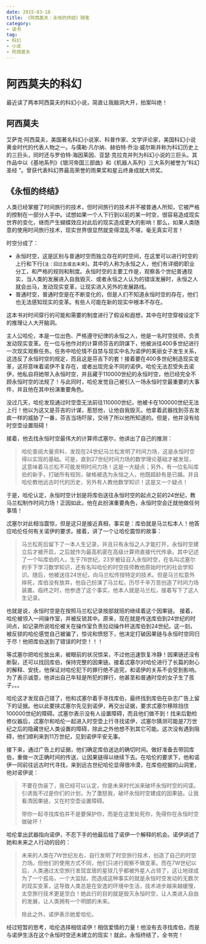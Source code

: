 ```yaml
---
date: 2015-03-18
title: 《阿西莫夫：永恒的终结》随笔
category:
- 读书
tag:
- 科幻
- 小说
- 阿西莫夫
---
```

# 阿西莫夫的科幻
最近读了两本阿西莫夫的科幻小说，简直让我脑洞大开，拍案叫绝！
## 阿西莫夫
艾萨克·阿西莫夫，美国著名科幻小说家、科普作家、文学评论家，美国科幻小说黄金时代的代表人物之一。与儒勒·凡尔纳、赫伯特·乔治·威尔斯并称为科幻历史上的三巨头，同时还与罗伯特·海因莱因、亚瑟·克拉克并列为科幻小说的三巨头。其作品中以《基地系列》《银河帝国三部曲》和《机器人系列》三大系列被誉为“科幻圣经 ”。曾获代表科幻界最高荣誉的雨果奖和星云终身成就大师奖。

## 《永恒的终结》
人类已经掌握了时间旅行的技术，但时间旅行的技术并不被普通人所知，它被严格的控制在一部分人手中。试想如果一个人下行到以前的某一时空，很容易造成现实世界的变化，继而产生蝴蝶效应对此后的现实造成更大的影响！那么，如果人类随意的使用时间旅行技术，现实世界很显然就变得混乱不堪，毫无真实可言！

时空分成了：
* 永恒时空，这是区别与普通时空而独立存在的时空间，在这里可以进行时空的上行和下行(`注：回过去或去未来`)。其中的人称为永恒之人，他们有详细的职业分工，和严格的规则和制度。永恒时空的主要工作是，观察各个世纪普通现实，当人类的发展进入自我毁灭、或者永恒之人认为的错误发展时，永恒之人就会出马，发动现实变革，让现实进入另外的发展路线。
* 普通时空，普通时空是在不断变化的，但是人们不知道永恒时空的存在，他们也无法感知现实的变革。有些人可能在新的现实中根本不存在。

这本书对时间穿行的可能和需要的制度进行了假设和遐想，其中在时空穿梭设定下的推理让人大开脑洞。

主人公哈伦，本是一位出色、严格遵守纪律的永恒之人，他是一名时空技师，负责发动现实变革。在一位与他作对的计算师芬吉的阴谋下，他被派往400多世纪进行一次现实观察任务。任务中哈伦情不自禁与现实中名为诺伊的美丽女子发生关系，这违反了永恒时空的规定，而且这是芬吉下的套！接着要在400多世纪制造现实变革，这将意味着诺伊不复存在，或者出现完全不同的诺伊。哈伦无法忍受失去诺伊，他私自将她带入永恒时空，并且藏于110000世纪的永恒时空，他已经完全不顾永恒时空的法规了！与此同时，哈伦发觉自己被引入一场永恒时空最重要的大事件，并且他在其中扮演重要角色。

没过几天，哈伦发现通过时空壶无法前往110000世纪，他被卡在100000世纪无法上行！他以为这又是芬吉的计谋，惹怒他，让他自我毁灭。他拿着武器找到芬吉发疯一样的威胁了一番，芬吉当场吓尿，交待了所以他所知道的。但是，他并没有给时空壶设置阻碍！

接着，他去找永恒时空最伟大的计算师忒塞尔，他讲出了自己的推测：

> 哈伦查阅大量资料，发现在24世纪马兰松发明了时间力场，这是永恒时空得以实现的基础。可是，直到27世纪时间力场的数学理论基础才被发现，这意味着马兰松不可能发明时间力场！这是一大疑点；另外，有一位名叫库伯的新手，打破所有规则，破格被选为永恒之人，他既超龄有是已婚。并且哈伦教他远古时代的历史，另外有人教他数学知识！这是又一个疑点！

于是，哈伦认定，永恒时空计划是将库伯送往永恒时空的起点之前的24世纪，教马兰松制作时间力场！正因如此，他在此扮演重要角色，永恒时空会迁就他做任何事情！

忒塞尔对此相当震惊，但是这只是接近真相，事实是：库伯就是马兰松本人！他答应哈伦任何有关诺伊的要求。接着，讲了一个让哈伦震惊的故事：

> 马兰松死后留下了一本人生记录，并且只有永恒之人才能打开，永恒时空建立后才被开启，之后就作为最高机密在高级计算师直接代代传承。其中记述了一个叫库伯的人，生于78世纪，23岁被征召入永恒时空，在名叫忒塞尔的手下学习数学知识，还有名叫哈伦的时空技师教他原始时代的社会学知识。随后，他被送往24世纪，向马兰松传授特定的技术。但是马兰松意外摔死，库伯没有放弃，他自己扮演了马兰松，历尽千辛万苦创造了时间力场装置。临终之时，他参透了这个事实，他本人就是马兰松，接着写下了这人生记录。

也就是说，永恒时空是在按照马兰松记录按部就班的继续着这个因果链。 接着，哈伦被领入一间操作室，并被反锁其中。原来，现在就是传送库伯到24世纪的时间点，如记录所说哈伦被关在操作室负责拉动操作杆送库伯到24世纪。这一刻，被反锁的哈伦感觉自己被骗了，惊诧和愤怒下，他决定打破因果链与永恒时空同归于尽！他把库伯送到了错误的时空！！！

等忒塞尔把哈伦放出来，被眼前的状况惊呆，不过他迅速恢复冷静！因果链还没有断裂，还可以找回库伯，保持完整的因果链。接着忒塞尔对哈伦进行了长篇的耐心的解释、安抚，他保证对哈伦犯下的罪行绝不追究，和诺伊的关系不会受到影响。为了表示诚意，他讲出自己年轻是所犯的罪行，他甚至和普通时空的女子生了孩子。。。

哈伦这才发现自己错了，他和忒塞尔着手寻找库伯，最终找到库伯在杂志广告上留下的证据。他以此要挟忒塞尔先见到诺伊，再交出证据，要求忒塞尔移除挡住100000世纪的障碍。忒塞尔表示没有人设置障碍，而且他们做不到！找来后勤检修仪器后，忒塞尔和哈伦一起进入时空壶上行寻找诺伊，忒塞尔猜测可能是7万世纪之后的隐藏世纪人类设置的障碍，除此之外他想不到其它可能。这次没有遇到阻碍，他们顺利来到11万世纪，见到诺伊平安无事。

接下来，通过广告上的证据，他们确定库伯送达的确切时间。做好准备去带回库伯，重做一次正确时间的传送，让因果链得以继续下去。在哈伦的要求下，他和诺伊一同前往远古时代寻找，来到远古世纪哈伦显得很冷漠，在库伯挖掘的山洞里，他对诺伊说：
> 不要在伪装了，我已经可以认定，你是未来时代派来破坏永恒时空的间谍。引诱我不过是你们的计划，为了激怒我，破坏永恒时空建成的因果链。让我看清因果链，又在时空壶设置障碍。
>
> 带你一起寻找库伯并不是要保护你，而是在这里处死你，免得你在永恒时空做破坏！

哈伦拿出武器指向诺伊，不忍下手的他最后给了诺伊一个解释的机会。诺伊讲述了她和未来之人行动的目的：

> 未来的人类在7W世纪左右，自行发明了时空旅行技术，创造了自己的时空力场。但他们的使用方式不同，他们只进行观察不做变革。而在7W世纪以后，人类通过太空旅行发现宜居的星球几乎都被外星人占领了，这让地球成为了一个孤岛，一个大监狱。而造成这种事实的就是永恒时空发动的无数次的现实变革，这导致人类总是在安逸的环境中生活，技术进步越来越缓慢，太空旅行技术更是空白！她此行的目的就是毁灭永恒时空，让人类进入自由的发展，让人类拥有一个明朗的未来。
>
> 除此之外，诺伊表示她爱哈伦。

经过短暂的思考，哈伦选择相信诺伊！相信爱情的力量！他没有去寻找库伯，而是与诺伊生活在这个永恒时空还未建立的现实！就此，永恒终结了，全书完！
